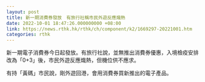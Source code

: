 ```yaml
---
layout: post
title: 新一期消費券發放　有旅行社稱市民外遊反應熾熱
date: 2022-10-01 18:47:26.000000000 +08:00
link: https://news.rthk.hk/rthk/ch/component/k2/1669297-20221001.htm
categories: rthk
---
```


新一期電子消費券今日起發放。有旅行社說，並無推出消費券優惠，入境檢疫安排改為「0+3」後，市民外遊反應熾熱，但機位供不應求。

有持「黃碼」市民說，剛外遊回港，會用消費券買新推出的電子產品。
